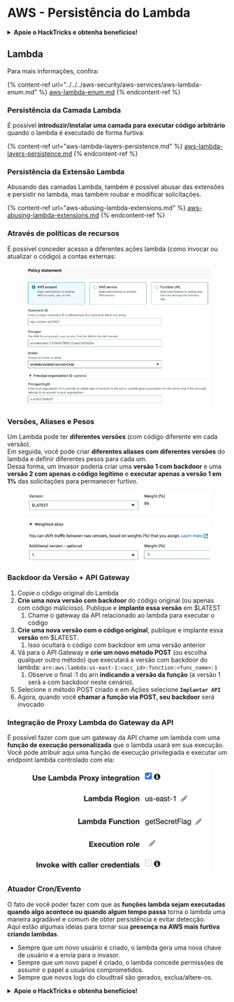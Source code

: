 # AWS - Persistência do Lambda

<details>

<summary><strong>Apoie o HackTricks e obtenha benefícios!</strong></summary>

* Se você deseja ver sua **empresa anunciada no HackTricks** ou se deseja acessar a **última versão do PEASS ou baixar o HackTricks em PDF**, confira os [**PLANOS DE ASSINATURA**](https://github.com/sponsors/carlospolop)!
* Adquira o [**oficial PEASS & HackTricks swag**](https://peass.creator-spring.com)
* Descubra [**The PEASS Family**](https://opensea.io/collection/the-peass-family), nossa coleção exclusiva de [**NFTs**](https://opensea.io/collection/the-peass-family)
* **Junte-se ao** 💬 [**grupo do Discord**](https://discord.gg/hRep4RUj7f) ou ao [**grupo do telegram**](https://t.me/peass) ou **siga-me** no **Twitter** 🐦 [**@carlospolopm**](https://twitter.com/carlospolopm).
* **Compartilhe suas técnicas de hacking enviando PRs para os repositórios do** [**HackTricks**](https://github.com/carlospolop/hacktricks) e [**HackTricks Cloud**](https://github.com/carlospolop/hacktricks-cloud) no github.

</details>

## Lambda

Para mais informações, confira:

{% content-ref url="../../../aws-security/aws-services/aws-lambda-enum.md" %}
[aws-lambda-enum.md](../../../aws-security/aws-services/aws-lambda-enum.md)
{% endcontent-ref %}

### Persistência da Camada Lambda

É possível **introduzir/instalar uma camada para executar código arbitrário** quando o lambda é executado de forma furtiva:

{% content-ref url="aws-lambda-layers-persistence.md" %}
[aws-lambda-layers-persistence.md](aws-lambda-layers-persistence.md)
{% endcontent-ref %}

### Persistência da Extensão Lambda

Abusando das camadas Lambda, também é possível abusar das extensões e persistir no lambda, mas também roubar e modificar solicitações.

{% content-ref url="aws-abusing-lambda-extensions.md" %}
[aws-abusing-lambda-extensions.md](aws-abusing-lambda-extensions.md)
{% endcontent-ref %}

### Através de políticas de recursos

É possível conceder acesso a diferentes ações lambda (como invocar ou atualizar o código) a contas externas:

<figure><img src="../../../../.gitbook/assets/image (2) (1).png" alt=""><figcaption></figcaption></figure>

### Versões, Aliases e Pesos

Um Lambda pode ter **diferentes versões** (com código diferente em cada versão).\
Em seguida, você pode criar **diferentes aliases com diferentes versões** do lambda e definir diferentes pesos para cada um.\
Dessa forma, um invasor poderia criar uma **versão 1 com backdoor** e uma **versão 2 com apenas o código legítimo** e **executar apenas a versão 1 em 1%** das solicitações para permanecer furtivo.

<figure><img src="../../../../.gitbook/assets/image (2).png" alt=""><figcaption></figcaption></figure>

### Backdoor da Versão + API Gateway

1. Copie o código original do Lambda
2. **Crie uma nova versão com backdoor** do código original (ou apenas com código malicioso). Publique e **implante essa versão** em $LATEST
   1. Chame o gateway da API relacionado ao lambda para executar o código
3. **Crie uma nova versão com o código original**, publique e implante essa **versão** em $LATEST.
   1. Isso ocultará o código com backdoor em uma versão anterior
4. Vá para o API Gateway e **crie um novo método POST** (ou escolha qualquer outro método) que executará a versão com backdoor do lambda: `arn:aws:lambda:us-east-1:<acc_id>:function:<func_name>:1`
   1. Observe o final :1 do arn **indicando a versão da função** (a versão 1 será a com backdoor neste cenário).
5. Selecione o método POST criado e em Ações selecione **`Implantar API`**
6. Agora, quando você **chamar a função via POST, seu backdoor** será invocado

### Integração de Proxy Lambda do Gateway da API

É possível fazer com que um gateway da API chame um lambda com uma **função de execução personalizada** que o lambda usará em sua execução. Você pode atribuir aqui uma função de execução privilegiada e executar um endpoint lambda controlado com ela:

<figure><img src="../../../../.gitbook/assets/image (9).png" alt=""><figcaption></figcaption></figure>

### Atuador Cron/Evento

O fato de você poder fazer com que as **funções lambda sejam executadas quando algo acontece ou quando algum tempo passa** torna o lambda uma maneira agradável e comum de obter persistência e evitar detecção.\
Aqui estão algumas ideias para tornar sua **presença na AWS mais furtiva criando lambdas**.

* Sempre que um novo usuário é criado, o lambda gera uma nova chave de usuário e a envia para o invasor.
* Sempre que um novo papel é criado, o lambda concede permissões de assumir o papel a usuários comprometidos.
* Sempre que novos logs do cloudtrail são gerados, exclua/altere-os.

<details>

<summary><strong>Apoie o HackTricks e obtenha benefícios!</strong></summary>

* Se você deseja ver sua **empresa anunciada no HackTricks** ou se deseja acessar a **última versão do PEASS ou baixar o HackTricks em PDF**, confira os [**PLANOS DE ASSINATURA**](https://github.com/sponsors/carlospolop)!
* Adquira o [**oficial PEASS & HackTricks swag**](https://peass.creator-spring.com)
* Descubra [**The PEASS Family**](https://opensea.io/collection/the-peass-family), nossa coleção exclusiva de [**NFTs**](https://opensea.io/collection/the-peass-family)
* **Junte-se ao** 💬 [**grupo do Discord**](https://discord.gg/hRep4RUj7f) ou ao [**grupo do telegram**](https://t.me/peass) ou **siga-me** no **Twitter** 🐦 [**@carlospolopm**](https://twitter.com/carlospolopm).
* **Compartilhe suas técnicas de hacking enviando PRs para os repositórios do** [**HackTricks**](https://github.com/carlospolop/hacktricks) e [**HackTricks Cloud**](https://github.com/carlospolop/hacktricks-cloud) no github.

</details>